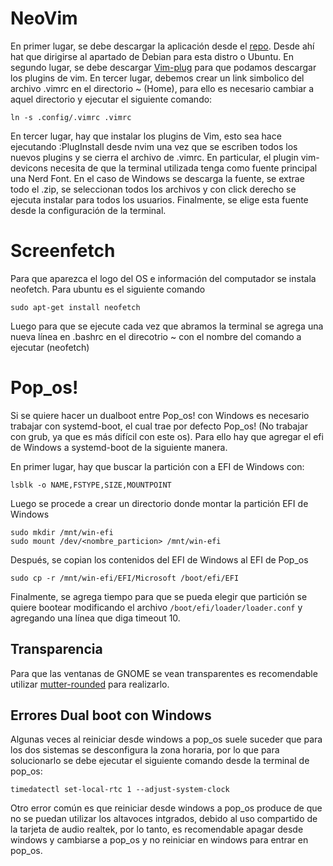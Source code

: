 # NeoVim 
En primer lugar, se debe descargar la aplicación desde el [repo](https://github.com/neovim/neovim/wiki/Installing-Neovim). Desde ahí hat que dirigirse al apartado de Debian para esta distro o Ubuntu.
En segundo lugar, se debe descargar [Vim-plug](https://github.com/junegunn/vim-plug) para que podamos descargar los plugins de vim.
En tercer lugar, debemos crear un link simbolico del archivo .vimrc en el directorio ~ (Home), para ello es necesario cambiar a aquel directorio y ejecutar el siguiente comando:
```console
ln -s .config/.vimrc .vimrc
```
En tercer lugar, hay que instalar los plugins de Vim, esto sea hace ejecutando :PlugInstall desde nvim una vez que se escriben todos los nuevos plugins y se cierra el archivo de .vimrc. En particular, el plugin vim-devicons necesita de que la terminal utilizada tenga como fuente principal una Nerd Font. En el caso de Windows se descarga la fuente, se extrae todo el .zip, se seleccionan todos los archivos y con click derecho se ejecuta instalar para todos los usuarios. Finalmente, se elige esta fuente desde la configuración de la terminal.

# Screenfetch
Para que aparezca el logo del OS e información del computador se instala neofetch. Para ubuntu es el siguiente comando
```console
sudo apt-get install neofetch
```
Luego para que se ejecute cada vez que abramos la terminal se agrega una nueva línea en .bashrc en el direcotrio ~ con el nombre del comando a ejecutar (neofetch)

# Pop_os!
Si se quiere hacer un dualboot entre Pop_os! con Windows es necesario trabajar con systemd-boot, el cual trae por defecto Pop_os! (No trabajar con grub, ya que es más difícil con este os). Para ello hay que agregar el efi de Windows a systemd-boot de la siguiente manera. 

En primer lugar, hay que buscar la partición con a EFI de Windows con:
```console
lsblk -o NAME,FSTYPE,SIZE,MOUNTPOINT
```
Luego se procede a crear un directorio donde montar la partición EFI de Windows
```console
sudo mkdir /mnt/win-efi
sudo mount /dev/<nombre_particion> /mnt/win-efi
```
Después, se copian los contenidos del EFI de Windows al EFI de Pop_os
```console
sudo cp -r /mnt/win-efi/EFI/Microsoft /boot/efi/EFI
```

Finalmente, se agrega tiempo para que se pueda elegir que partición se quiere bootear modificando el archivo ```/boot/efi/loader/loader.conf``` y agregando una línea que diga timeout 10.

## Transparencia
Para que las ventanas de GNOME se vean transparentes es recomendable utilizar [mutter-rounded](https://github.com/yilozt/mutter-rounded-setting) para realizarlo.

## Errores Dual boot con Windows
Algunas veces al reiniciar desde windows a pop_os suele suceder que para los dos sistemas se desconfigura la zona horaria, por lo que para solucionarlo se debe ejecutar el siguiente comando desde la terminal de pop_os:
```console
timedatectl set-local-rtc 1 --adjust-system-clock
```
Otro error común es que reiniciar desde windows a pop_os produce de que no se puedan utilizar los altavoces intgrados, debido al uso compartido de la tarjeta de audio realtek, por lo tanto, es recomendable apagar desde windows y cambiarse a pop_os y no reiniciar en windows para entrar en pop_os.
